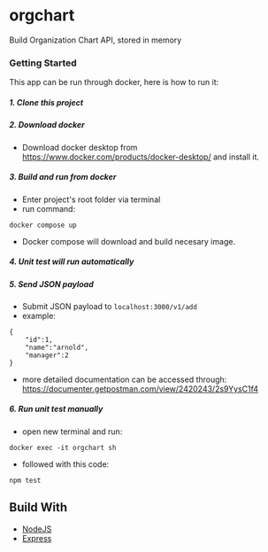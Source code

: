 # orgchart
Build Organization Chart API, stored in memory

### Getting Started

This app can be run through docker, here is how to run it:

##### 1. Clone this project
##### 2. Download docker
- Download docker desktop from https://www.docker.com/products/docker-desktop/ and install it.

##### 3. Build and run from docker
- Enter project's root folder via terminal
- run command:

```
docker compose up
```
- Docker compose will download and build necesary image.

##### 4. Unit test will run automatically
##### 5. Send JSON payload
- Submit JSON payload to `localhost:3000/v1/add`
- example:
```
{
    "id":1,
    "name":"arnold",
    "manager":2
}
```
- more detailed documentation can be accessed through: https://documenter.getpostman.com/view/2420243/2s9YysC1f4

##### 6. Run unit test manually
- open new terminal and run:
```
docker exec -it orgchart sh
```
- followed with this code:
```
npm test
```

## Build With
- [NodeJS](https://nodejs.org/)
- [Express](https://expressjs.com/)